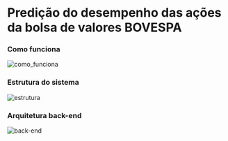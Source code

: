 # Predição do desempenho das ações da bolsa de valores BOVESPA

### Como funciona
![como_funciona](https://user-images.githubusercontent.com/11646044/49611563-0a184a80-f989-11e8-9aae-bd27386964e5.png)

### Estrutura do sistema
![estrutura](https://user-images.githubusercontent.com/11646044/49611526-f371f380-f988-11e8-976d-a473049c16a7.png)

### Arquitetura back-end
![back-end](https://user-images.githubusercontent.com/11646044/49611480-cd4c5380-f988-11e8-99a4-bca80ea016b1.png)
